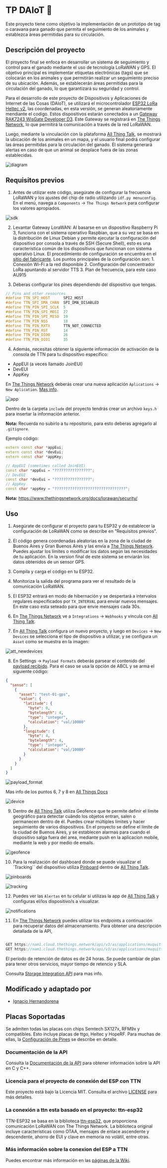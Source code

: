 # TP DAIoT 🛜

Este proyecto tiene como objetivo la implementación de un prototipo de tag o caravana para ganado que permita el seguimiento de los animales y establezca áreas permitidas para su circulación.

## Descripción del proyecto

El proyecto final se enfoca en desarrollar un sistema de seguimiento y control para el ganado mediante el uso de tecnología LoRaWAN y GPS. El objetivo principal es implementar etiquetas electrónicas (tags) que se colocarán en los animales y que permitirán realizar un seguimiento preciso de su ubicación. Además, se establecerán áreas permitidas para la circulación del ganado, lo que garantizará su seguridad y control.

Para el desarrollo de este proyecto de Dispositivos y Aplicaciones de Internet de las Cosas (DAIoT), se utilizará el microcontrolador [ESP32 LoRa Heltec v2](https://resource.heltec.cn/download/Manual%20Old/WiFi%20Lora32Manual.pdf), las coordenadas, en esta versión, se generan aleatoriamente mendiante el codigo. Estos dispositivos estarán conectados a un [Gateway RAK7243 WisGate Developer D3](https://docs.rakwireless.com/Product-Categories/WisGate/RAK7243C/Datasheet/#hardware). Este Gateway se registrará en [The Things Network](https://www.thethingsnetwork.org/), lo que permitirá la comunicación a través de la red LoRaWAN.

Luego, mediante la vinculación con la plataforma [All Thing Talk](https://www.allthingstalk.com/), se mostrará la ubicación de los animales en un mapa, y el usuario final podrá configurar las áreas permitidas para la circulación del ganado. El sistema generará alertas en caso de que un animal se desplace fuera de las zonas establecidas.


![diagram](/images/diagram.png)

## Requisitos previos

1. Antes de utilizar este código, asegúrate de configurar la frecuencia LoRaWAN y los ajustes del chip de radio utilizando `idf.py menuconfig`. En el menú, navega a `Components` -> `The Things Network` para configurar los valores apropiados.

![sdk](/images/sdk.png)

2. Levantar Gateway LoraWAN: Al basarse en un dispositivo Raspberry Pi 3, funciona con el sistema operativo Raspbian, que a su vez se basa en la distribución de Linux Debian y permite ejecutar la configuración del dispositivo por consola a través de SSH (Secure Shell), esto es una característica común de los dispositivos que funcionan con sistema operativo Linux. El procedimiento de configuración se encuentra en el [sitio del fabricante](https://docs.rakwireless.com/Product-Categories/WisGate/RAK7243/Quickstart/).
Los puntos principales de la configuración son:
        1. Conexión Wi-Fi a la red disponible
        2. Configuración del concentrador LoRa apuntando al servidor TTS
        3. Plan de frecuencia, para este caso AU915

3. Deberas configurar los pines dependiendo del dispositivo que tengas.

```cpp
// Pins and other resources
#define TTN_SPI_HOST      SPI2_HOST
#define TTN_SPI_DMA_CHAN  SPI_DMA_DISABLED
#define TTN_PIN_SPI_SCLK  5
#define TTN_PIN_SPI_MOSI  27
#define TTN_PIN_SPI_MISO  19
#define TTN_PIN_NSS       18
#define TTN_PIN_RXTX      TTN_NOT_CONNECTED
#define TTN_PIN_RST       14
#define TTN_PIN_DIO0      26
#define TTN_PIN_DIO1      35
```

4. Además, necesitas obtener la siguiente información de activación de la consola de TTN para tu dispositivo específico:
- AppEUI (a veces llamado JoinEUI)
- DevEUI
- AppKey

En [The Things Network](https://www.thethingsnetwork.org/) deberás crear una nueva aplicación `Aplications` -> `New Aplication`. [Mas info](https://www.thethingsindustries.com/docs/integrations/adding-applications/).

![app](/images/app.png)

Dentro de la carpeta `include` del proyecto tendrás crear un archivo `keys.h` para insertar la información anterior. 

**Nota:** Recuerda no subirlo a tu repositorio, para esto deberas agregarlo al `.gitignore`.

Ejemplo código: 

```cpp
extern const char *appEui;
extern const char *devEui;
extern const char *appKey;

// AppEUI (sometimes called JoinEUI)
const char *appEui = "????????????????";
// DevEUI
const char *devEui = "????????????????";
// AppKey
const char *appKey = "????????????????????????????????"; 
```
**Nota:** https://www.thethingsnetwork.org/docs/lorawan/security/


## Uso

1. Asegúrate de configurar el proyecto para tu ESP32 y de establecer la configuración de LoRaWAN como se describe en "Requisitos previos".

2. El código genera coordenadas aleatorias en la zona de la ciudad de Buenos Aires y Gran Buenos Aires y las envía a [The Things Network](https://www.thethingsnetwork.org/). Puedes ajustar los límites o modificar los datos según las necesidades de tu aplicación. En la version final de este sistema se enviarán los datos obtenidos de un sensor GPS.

3. Compila y carga el código en tu ESP32.

4. Monitoriza la salida del programa para ver el resultado de la comunicación LoRaWAN.

5. El ESP32 entrará en modo de hibernación y se despertará a intervalos regulares especificados por `TX_INTERVAL` para enviar nuevos mensajes. En este caso esta seteado para que envie mensajes cada 30s.

6. En [The Things Network](https://www.thethingsnetwork.org/) ve a `Integrations` -> `Webhooks`  y  vincula con [All Thing Talk](https://www.allthingstalk.com/). 

7. En [All Thing Talk](https://www.allthingstalk.com/) configura un nuevo proyecto, y luego en `Devices` -> `New Devices` se selecciona el tipo de dispositivo a utilizar, y se configura un `Asset` como se muestra en la imagen:

![att_newdevices](/images/att_newdevices.png)

8. En Settings -> `Payload Formats` deberás parsear el contenido del [payload recibido](https://docs.allthingstalk.com/developers/data/custom-payload-conversion/). Para el caso se usa la opción de ABCL y se arma el siguiente código: 

```json
{
  "sense": [
    {
      "asset": "test-01-gps",
      "value": {
        "latitude": {
          "byte": 0,
          "bytelength": 4,
          "type": "integer",
          "calculation": "val/10000"
        },
        "longitude": {
          "byte": 4,
          "bytelength": 4,
          "type": "integer",
          "calculation": "val/10000"
        }
      }
    }
  ]
}
```
![payload_format](/images/payload_format.png)

Mas info de los puntos 6, 7 y 8 en [All Things Docs](https://docs.allthingstalk.com/networks/use-the-things-network-v3/)

![device](/images/device.png)

9. Dentro de [All Thing Talk](https://www.allthingstalk.com/) utiliza Geofence que te permite definir el límite geográfico para detectar cuándo los objetos entran, salen o permanecen dentro de él. Puedes crear múltiples límites y hacer seguimiento de varios dispositivos. En el proyecto se define el límite de la ciudad de Buenos Aires, y se establecen alarmas para cuando el dispositivo salga fuera del area, mediante push en la aplicacion mobile, mediante la web y por medio de emails.

![geofence](/images/geofence.png)

10. Para la realización del dashboard donde se puede visualizar el `Tracking`` del dispositivo utiliza [Pinboard](https://www.allthingstalk.com/faq/pinboard-management-in-also-iot-platform) dentro de [All Thing Talk](https://www.allthingstalk.com/). 

![pinboards](/images/pinboards.png)

![tracking](/images/tracking.png)

12. Puedes ver las `Alertas` en tu celular si utilizas la app de [All Thing Talk](https://www.allthingstalk.com/) y configuras el/los dispositivo/s a visualizar. 

![notifications](/images/notifications.jpg)

11. En [The Things Network](https://www.thethingsnetwork.org/) puedes utilizar los endpoints a continuación para recuperar datos del almacenamiento. Para obtener una descripción detallada de la API, 

```js

GET https://nam1.cloud.thethings.network/api/v3/as/applications/muquitta01/packages/storage/{type}
GET https://nam1.cloud.thethings.network/api/v3/as/applications/muquitta01/devices/{device_id}/packages/storage/{type}

```

El período de retención de datos es de 24 horas. Se puede cambiar de plan para tener otros servicios, mayor tiempo de retencio y SLA.

Consulta [Storage Integration API](https://www.thethingsindustries.com/docs/reference/api/storage_integration/) para mas info.

## Modificado y adaptado por

- [Ignacio Hernandorena](https://github.com/nachohernandorena/)

## Placas Soportadas

Se admiten todas las placas con chips Semtech SX127x, RFM9x y compatibles. Esto incluye placas de ttgo, Heltec y HopeRF. Para muchas de ellas, la [Configuración de Pines](https://github.com/manuelbl/ttn-esp32/wiki/Boards-and-Pins) se describe en detalle.

### Documentación de la API

Consulta la [Documentación de la API](https://codecrete.net/ttn-esp32/) para obtener información sobre la API en C y C++.

### Licencia para el proyecto de conexión del ESP con TTN

Este proyecto está bajo la Licencia MIT. Consulta el archivo [LICENSE](LICENSE) para más detalles.

### La conexión a ttn esta basado en el proyecto: ttn-esp32

TTN-ESP32 se basa en la biblioteca [ttn-esp32](https://github.com/manuelbl/ttn-esp32), que proporciona comunicación LoRaWAN con The Things Network. La biblioteca original incluye características como OTAA, mensajes de enlace ascendente y descendente, ahorro de EUI y clave en memoria no volátil, entre otras.

### Más información sobre la conexion del ESP a TTN

Puedes encontrar más información en las [páginas de la Wiki](https://github.com/manuelbl/ttn-esp32/wiki).
